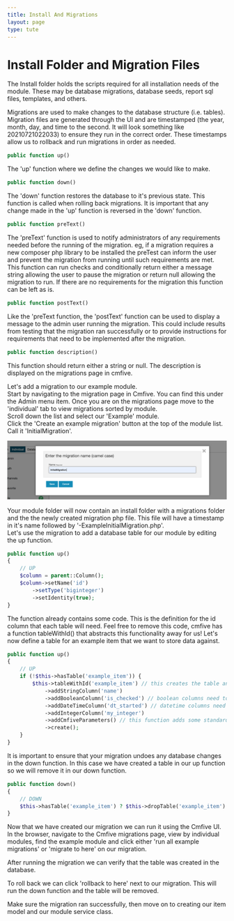 ```yaml
---
title: Install And Migrations
layout: page
type: tute
---
```


# Install Folder and Migration Files

The Install folder holds the scripts required for all installation needs of the module. These may be database migrations, database seeds, report sql files, templates, and others.

Migrations are used to make changes to the database structure (i.e. tables). Migration files are generated through the UI and are timestamped (the year, month, day, and time to the second. It will look something like 20210721022033) to ensure they run in the correct order. These timestamps allow us to rollback and run migrations in order as needed.

```php
public function up()
```
The 'up' function where we define the changes we would like to make.

```php
public function down()
```
The 'down' function restores the database to it's previous state. This function is called when rolling back migrations. It is important that any change made in the 'up' function is reversed in the 'down' function.

```php
public function preText()
```
The 'preText' function is used to notify administrators of any requirements needed before the running of the migration. eg, if a migration requires a new composer php library to be installed the preTest can inform the user and prevent the migration from running until such requirements are met.  <br />
This function can run checks and conditionally return either a message string allowing the user to pause the migration or return null allowing the migration to run. If there are no requirements for the migration this function can be left as is.

```php
public function postText()
```
Like the 'preText function, the 'postText' function can be used to display a message to the admin user running the migration. This could include results from testing that the migration ran successfully or to provide instructions for requirements that need to be implemented after the migration.

```php
public function description()
```
This function should return either a string or null. The description is displayed on the migrations page in cmfive.

Let's add a migration to our example module.<br />
Start by navigating to the migration page in Cmfive. You can find this under the Admin menu item. Once you are on the migrations page move to the 'individual' tab to view migrations sorted by module.<br />
Scroll down the list and select our 'Example' module.<br />
Click the 'Create an example migration' button at the top of the module list. Call it 'InitialMigration'.

![Initial Migration](/assets/images/initialMigration.png)

Your module folder will now contain an install folder with a migrations folder and the the newly created migration php file. This file will have a timestamp in it's name followed by '-ExampleInitialMigration.php'.<br />
Let's use the migration to add a database table for our module by editing the up function.
```php
public function up()
{
    // UP
    $column = parent::Column();
    $column->setName('id')
        ->setType('biginteger')
        ->setIdentity(true);
}
```
The function already contains some code. This is the definition for the id column that each table will need. Feel free to remove this code, cmfive has a function tableWithId() that abstracts this functionality away for us! Let's now define a table for an example item that we want to store data against.
```php
public function up()
{
    // UP
    if (!$this->hasTable('example_item')) {
        $this->tableWithId('example_item') // this creates the table and a column, id, as the primary key
            ->addStringColumn('name')
            ->addBooleanColumn('is_checked') // boolean columns need to be appended with 'is_'
            ->addDateTimeColumn('dt_started') // datetime columns need to be appended with 'dt_'
            ->addIntegerColumn('my_integer')
            ->addCmfiveParameters() // this function adds some standard columns used in cmfive. dt_created, dt_modified, creator_id, modifier_id, and is_deleted.
            ->create();
    }
}
```
<!-- Add table prefix, data type, explanation for each column type. Add a few more than what we have above -->
It is important to ensure that your migration undoes any database changes in the down function. In this case we have created a table in our up function so we will remove it in our down function.
```php
public function down()
{
    // DOWN
    $this->hasTable('example_item') ? $this->dropTable('example_item') : null;
}
```
Now that we have created our migration we can run it using the Cmfive UI. <br />
In the browser, navigate to the Cmfive migrations page, view by individual modules, find the example module and click either 'run all example migrations' or 'migrate to here' on our migration.<br />

After running the migration we can verify that the table was created in the database. <br />

To roll back we can click 'rollback to here' next to our migration. This will run the down function and the table will be removed.

Make sure the migration ran successfully, then move on to creating our item model and our module service class.

